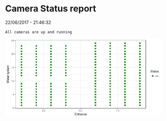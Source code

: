 Camera Status report
================
22/06/2017 - 21:46:32

    All cameras are up and running

![](camreport_files/figure-markdown_github/unnamed-chunk-2-1.png)
